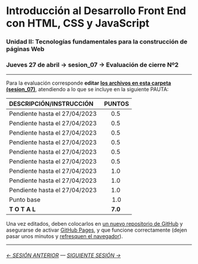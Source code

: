 # Introducción al Desarrollo Front End con HTML, CSS y JavaScript

### Unidad II: Tecnologías fundamentales para la construcción de páginas Web

### Jueves 27 de abril → sesion_07 → Evaluación de cierre Nº2

- - - - - - - - 

Para la evaluación corresponde **editar [los archivos en esta carpeta (sesion_07)](https://profesorfaco.github.io/front-2023-1/sesion_07/)**, atendiendo a lo que se incluye en la siguiente PAUTA:

| DESCRIPCIÓN/INSTRUCCIÓN | PUNTOS |
|:------------------------------|:--------:|
| Pendiente hasta el 27/04/2023 | 0.5 |
| Pendiente hasta el 27/04/2023 | 0.5 |
| Pendiente hasta el 27/04/2023 | 0.5 |
| Pendiente hasta el 27/04/2023 | 0.5 |
| Pendiente hasta el 27/04/2023 | 0.5 |
| Pendiente hasta el 27/04/2023 | 0.5 |
| Pendiente hasta el 27/04/2023 | 1.0 |
| Pendiente hasta el 27/04/2023 | 1.0 |
| Pendiente hasta el 27/04/2023 | 1.0 |
| Punto base | 1.0 |
| **T O T A L** | **7.0** |

Una vez editados, deben colocarlos en [un nuevo repositorio de GitHub](https://docs.github.com/es/get-started/quickstart/create-a-repo) y asegurarse de activar [GitHub Pages](https://docs.github.com/es/pages/getting-started-with-github-pages/creating-a-github-pages-site), y que funcione correctamente (dejen pasar unos minutos y [refresquen el navegador](https://www.elespanol.com/omicrono/software/20180428/metodo-recargar-webs-no-conoces-solucionara-problemas/303220419_0.html)).

- - - - - - - 

###### [← SESIÓN ANTERIOR](https://github.com/profesorfaco/front-2023-1/tree/main/sesion_06) — [SIGUIENTE SESIÓN →](https://github.com/profesorfaco/front-2023-1/tree/main/sesion_08)
